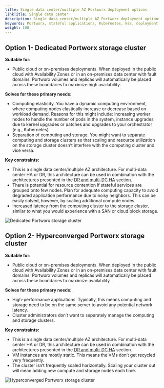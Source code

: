 ```yaml
---
title: Single data center/multiple AZ Portworx deployment options
linkTitle: Single data center
description: Single data center/multiple AZ Portworx deployment options
keywords: Portworx, stateful applications, Kubernetes, k8s, deployment, architecture, HA, high-availability, DR, disaster recovery
weight: 100
---
```


## Option 1- Dedicated Portworx storage cluster

**Suitable for:**

* Public cloud or on-premises deployments. When deployed in the public cloud with Availability Zones or in an on-premises data center with fault domains, Portworx volumes and replicas will automatically be placed across these boundaries to maximize high availability.

**Solves for these primary needs:**

* Computing elasticity. You have a dynamic computing environment, where computing nodes elastically increase or decrease based on workload demand. Reasons for this might include: increasing worker nodes to handle the number of pods in the system, instance upgrades due to kernel upgrades or patches and upgrades to your orchestrator (e.g., Kubernetes)
* Separation of computing and storage. You might want to separate computing and storage clusters so that scaling and resource utilization on the storage cluster doesn’t interfere with the computing cluster and vice versa.

**Key constraints:**

* This is a single data center/multiple AZ architecture. For multi-data center HA or DR, this architecture can be used in combination with the architectures presented in the [DR and multi-DC HA](/portworx-install-with-kubernetes/application-install-with-kubernetes/deployment-arch/dr-and-multi-site) section.  
* There is potential for resource contention if stateful services are grouped onto few nodes. Plan for adequate computing capacity to avoid degraded application performance due to noisy neighbors. This can be easily solved, however, by scaling additional compute nodes.
* Increased latency from the computing cluster to the storage cluster, similar to what you would experience with a SAN or cloud block storage.

![Dedicated Portworx storage cluster](/img/deployment-architectures-dedicated-portworx-storage-cluster.png)

## Option 2- Hyperconverged Portworx storage cluster

**Suitable for:**

* Public cloud or on-premises deployments. When deployed in the public cloud with Availability Zones or in an on-premises data center with fault domains, Portworx volumes and replicas will automatically be placed across these boundaries to maximize availability.

**Solves for these primary needs:**

* High-performance applications. Typically, this means computing and storage need to be on the same server to avoid any potential network latency.
* Cluster administrators don’t want to separately manage the computing and storage clusters.

**Key constraints:**

* This is a single data center/multiple AZ architecture. For multi-data center HA or DR, this architecture can be used in combination with the architectures presented in the [DR and multi-DC HA](/portworx-install-with-kubernetes/application-install-with-kubernetes/deployment-arch/dr-and-multi-site) section.
* VM instances are mostly static. This means the VMs don’t get recycled very frequently.
* The cluster isn’t frequently scaled horizontally. Scaling your cluster out will mean adding new compute and storage nodes each time.

![Hyperconverged Portworx storage cluster](/img/deployment-architectures-hyperconverged-portworx-storage-cluster.png)